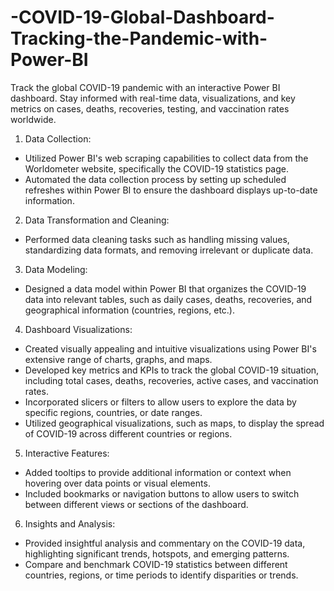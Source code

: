 # -COVID-19-Global-Dashboard-Tracking-the-Pandemic-with-Power-BI
Track the global COVID-19 pandemic with an interactive Power BI dashboard. Stay informed with real-time data, visualizations, and key metrics on cases, deaths, recoveries, testing, and vaccination rates worldwide.

1. Data Collection:
- Utilized Power BI's web scraping capabilities to collect data from the Worldometer website, specifically the COVID-19 statistics page.
- Automated the data collection process by setting up scheduled refreshes within Power BI to ensure the dashboard displays up-to-date information.

2. Data Transformation and Cleaning:
- Performed data cleaning tasks such as handling missing values, standardizing data formats, and removing irrelevant or duplicate data.

3. Data Modeling:
- Designed a data model within Power BI that organizes the COVID-19 data into relevant tables, such as daily cases, deaths, recoveries, and geographical information (countries, regions, etc.).

4. Dashboard Visualizations:
- Created visually appealing and intuitive visualizations using Power BI's extensive range of charts, graphs, and maps.
- Developed key metrics and KPIs to track the global COVID-19 situation, including total cases, deaths, recoveries, active cases, and vaccination rates.
- Incorporated slicers or filters to allow users to explore the data by specific regions, countries, or date ranges.
- Utilized geographical visualizations, such as maps, to display the spread of COVID-19 across different countries or regions.

5. Interactive Features:
- Added tooltips to provide additional information or context when hovering over data points or visual elements.
- Included bookmarks or navigation buttons to allow users to switch between different views or sections of the dashboard.

6. Insights and Analysis:
- Provided insightful analysis and commentary on the COVID-19 data, highlighting significant trends, hotspots, and emerging patterns.
- Compare and benchmark COVID-19 statistics between different countries, regions, or time periods to identify disparities or trends.

